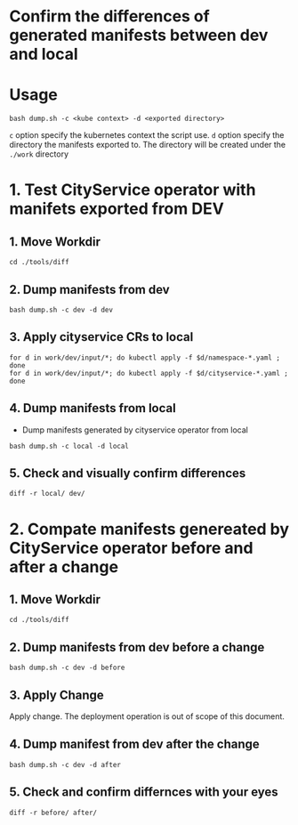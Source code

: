 # Confirm the differences of generated manifests between dev and local

# Usage
```
bash dump.sh -c <kube context> -d <exported directory>
```
`c` option specify the kubernetes context the script use.
`d` option specify the directory the manifests exported to. The directory will be created under the `./work` directory

# 1. Test CityService operator with manifets exported from DEV
## 1. Move Workdir
```
cd ./tools/diff
```
## 2. Dump manifests from dev
```
bash dump.sh -c dev -d dev
```

## 3. Apply cityservice CRs to local
```
for d in work/dev/input/*; do kubectl apply -f $d/namespace-*.yaml ; done
for d in work/dev/input/*; do kubectl apply -f $d/cityservice-*.yaml ; done
```

## 4. Dump manifests from local
- Dump manifests generated by cityservice operator from local
```
bash dump.sh -c local -d local
```

## 5. Check and visually confirm differences
```
diff -r local/ dev/
```

# 2. Compate manifests genereated by CityService operator before and after a change
## 1. Move Workdir
```
cd ./tools/diff
```
## 2. Dump manifests from dev before a change
```
bash dump.sh -c dev -d before
```

## 3. Apply Change
Apply change. The deployment operation is out of scope of this document. 

## 4. Dump manifest from dev after the change
```
bash dump.sh -c dev -d after
```

## 5. Check and confirm differnces with your eyes
```
diff -r before/ after/
```

